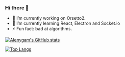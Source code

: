 ### Hi there 👋

- 🔭 I’m currently working on Orsetto2.
- 🌱 I’m currently learning React, Electron and Socket.io
- ⚡ Fun fact: bad at algorithms.

[![Alenygam's GitHub stats](https://github-readme-stats.vercel.app/api?username=Alenygam&show_icons=true&theme=solarized-dark)](https://github.com/Alenygam)

[![Top Langs](https://github-readme-stats.vercel.app/api/top-langs/?username=Alenygam&layout=compact&theme=solarized-dark)](https://github.com/Alenygam)
